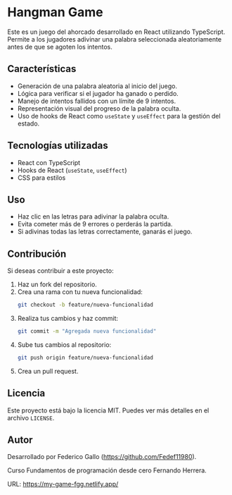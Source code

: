 # Hangman Game

Este es un juego del ahorcado desarrollado en React utilizando TypeScript. Permite a los jugadores adivinar una palabra seleccionada aleatoriamente antes de que se agoten los intentos.

## Características

- Generación de una palabra aleatoria al inicio del juego.
- Lógica para verificar si el jugador ha ganado o perdido.
- Manejo de intentos fallidos con un límite de 9 intentos.
- Representación visual del progreso de la palabra oculta.
- Uso de hooks de React como `useState` y `useEffect` para la gestión del estado.

## Tecnologías utilizadas

- React con TypeScript
- Hooks de React (`useState`, `useEffect`)
- CSS para estilos

## Uso

- Haz clic en las letras para adivinar la palabra oculta.
- Evita cometer más de 9 errores o perderás la partida.
- Si adivinas todas las letras correctamente, ganarás el juego.

## Contribución

Si deseas contribuir a este proyecto:

1. Haz un fork del repositorio.
2. Crea una rama con tu nueva funcionalidad:
   ```sh
   git checkout -b feature/nueva-funcionalidad
   ```
3. Realiza tus cambios y haz commit:
   ```sh
   git commit -m "Agregada nueva funcionalidad"
   ```
4. Sube tus cambios al repositorio:
   ```sh
   git push origin feature/nueva-funcionalidad
   ```
5. Crea un pull request.

## Licencia

Este proyecto está bajo la licencia MIT. Puedes ver más detalles en el archivo `LICENSE`.

## Autor

Desarrollado por Federico Gallo (https://github.com/Fedef11980).

Curso Fundamentos de programación desde cero Fernando Herrera.

URL: https://my-game-fgg.netlify.app/ 

